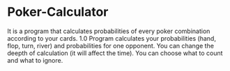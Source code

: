 # Poker-Calculator
It is a program that calculates probabilities of every poker combination according to your cards.
1.0 Program calculates your probabilities (hand, flop, turn, river) and probabilities for one opponent. You can change the deepth of calculation (it will affect the time). You can choose what to count and what to ignore.
